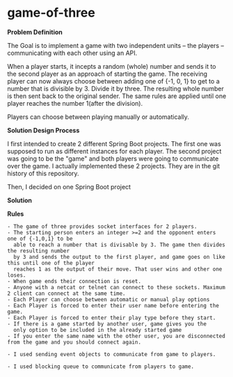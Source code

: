 # game-of-three

**Problem Definition**

The Goal is to implement a game with two independent units – the players –
communicating with each other using an API.

When a player starts, it incepts a random (whole) number and sends it to the second
player as an approach of starting the game. The receiving player can now always choose
between adding one of {-1, 0, 1} to get to a number that is divisible by 3. Divide it by three. The
resulting whole number is then sent back to the original sender. The same rules are applied until one player reaches the number 1(after the division).

Players can choose between playing manually or automatically.

**Solution Design Process**

I first intended to create 2 different Spring Boot projects. The first one was supposed 
to run as different instances for each player. The second project was going to be the "game"
and both players were going to communicate over the game. I actually implemented these 2 projects.
They are in the git history of this repository. 

Then, I decided on one Spring Boot project

**Solution**

**Rules**

~~~~
- The game of three provides socket interfaces for 2 players.
- The starting person enters an integer >=2 and the opponent enters one of {-1,0,1} to be 
  able to reach a number that is divisable by 3. The game then divides the resulting number
  by 3 and sends the output to the first player, and game goes on like this until one of the player 
  reaches 1 as the output of their move. That user wins and other one loses.
- When game ends their connection is reset.
- Anyone with a netcat or telnet can connect to these sockets. Maximum 2 client can connect at the same time.
- Each Player can choose between automatic or manual play options
- Each Player is forced to enter their user name before entering the game.
- Each Player is forced to enter their play type before they start.
- If there is a game started by another user, game gives you the 
  only option to be included in the already started game 
- If you enter the same name with the other user, you are disconnected from the game and you should connect again.

- I used sending event objects to communicate from game to players.

- I used blocking queue to communicate from players to game.

